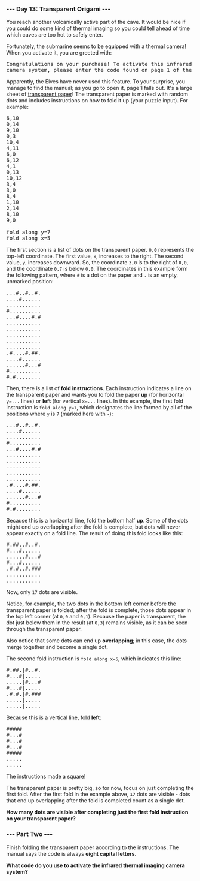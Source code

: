 ### --- Day 13: Transparent Origami ---

You reach another volcanically active part of the cave. It would be nice if you could do some kind
of thermal imaging so you could tell ahead of time which caves are too hot to safely enter.

Fortunately, the submarine seems to be equipped with a thermal camera! When you activate it, you are
greeted with:

<pre>
Congratulations on your purchase! To activate this infrared thermal imaging
camera system, please enter the code found on page 1 of the manual.
</pre>

Apparently, the Elves have never used this feature. To your surprise, you manage to find the manual;
as you go to open it, page 1 falls out. It's a large sheet of [transparent
paper](https://en.wikipedia.org/wiki/Transparency_(projection))! The transparent paper is marked
with random dots and includes instructions on how to fold it up (your puzzle input). For example:

<pre>
6,10
0,14
9,10
0,3
10,4
4,11
6,0
6,12
4,1
0,13
10,12
3,4
3,0
8,4
1,10
2,14
8,10
9,0

fold along y=7
fold along x=5
</pre>

The first section is a list of dots on the transparent paper. <code>0,0</code> represents the
top-left coordinate. The first value, <code>x</code>, increases to the right. The second value,
<code>y</code>, increases downward. So, the coordinate <code>3,0</code> is to the right of
<code>0,0</code>, and the coordinate <code>0,7</code> is below <code>0,0</code>. The coordinates in
this example form the following pattern, where <code>#</code> is a dot on the paper and
<code>.</code> is an empty, unmarked position:

<pre>
...#..#..#.
....#......
...........
#..........
...#....#.#
...........
...........
...........
...........
...........
.#....#.##.
....#......
......#...#
#..........
#.#........
</pre>

Then, there is a list of <b>fold instructions</b>. Each instruction indicates a line on the
transparent paper and wants you to fold the paper <b>up</b> (for horizontal <code>y=...</code>
lines) or <b>left</b> (for vertical <code>x=...</code> lines). In this example, the first fold
instruction is <code>fold along y=7</code>, which designates the line formed by all of the positions
where <code>y</code> is <code>7</code> (marked here with <code>-</code>):

<pre>
...#..#..#.
....#......
...........
#..........
...#....#.#
...........
...........
-----------
...........
...........
.#....#.##.
....#......
......#...#
#..........
#.#........
</pre>

Because this is a horizontal line, fold the bottom half <b>up</b>. Some of the dots might end up
overlapping after the fold is complete, but dots will never appear exactly on a fold line. The
result of doing this fold looks like this:

<pre>
#.##..#..#.
#...#......
......#...#
#...#......
.#.#..#.###
...........
...........
</pre>

Now, only <code>17</code> dots are visible.

Notice, for example, the two dots in the bottom left corner before the transparent paper is folded;
after the fold is complete, those dots appear in the top left corner (at <code>0,0</code> and
<code>0,1</code>). Because the paper is transparent, the dot just below them in the result (at
<code>0,3</code>) remains visible, as it can be seen through the transparent paper.

Also notice that some dots can end up <b>overlapping</b>; in this case, the dots merge together and
become a single dot.

The second fold instruction is <code>fold along x=5</code>, which indicates this line:

<pre>
#.##.|#..#.
#...#|.....
.....|#...#
#...#|.....
.#.#.|#.###
.....|.....
.....|.....
</pre>

Because this is a vertical line, fold <b>left</b>:

<pre>
#####
#...#
#...#
#...#
#####
.....
.....
</pre>

The instructions made a square!

The transparent paper is pretty big, so for now, focus on just completing the first fold. After the
first fold in the example above, <code><b>17</b></code> dots are visible - dots that end up
overlapping after the fold is completed count as a single dot.

<b>How many dots are visible after completing just the first fold instruction on your transparent
paper?</b>

### --- Part Two ---

Finish folding the transparent paper according to the instructions. The manual says the code is
always <b>eight capital letters</b>.

<b>What code do you use to activate the infrared thermal imaging camera system?</b>